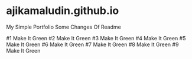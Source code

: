 # ajikamaludin.github.io

My Simple Portfolio
Some Changes Of Readme

#1 Make It Green
#2 Make It Green
#3 Make It Green
#4 Make It Green
#5 Make It Green
#6 Make It Green
#7 Make It Green
#8 Make It Green
#9 Make It Green
